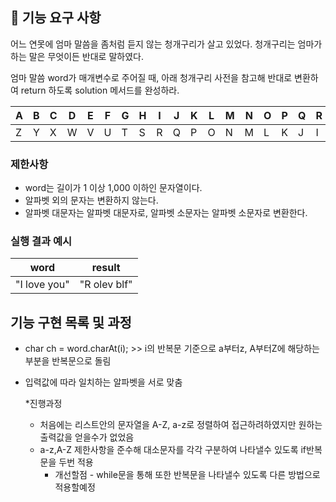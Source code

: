 ## 🚀 기능 요구 사항

어느 연못에 엄마 말씀을 좀처럼 듣지 않는 청개구리가 살고 있었다. 청개구리는 엄마가 하는 말은 무엇이든 반대로 말하였다.

엄마 말씀 word가 매개변수로 주어질 때, 아래 청개구리 사전을 참고해 반대로 변환하여 return 하도록 solution 메서드를 완성하라.

| A | B | C | D | E | F | G | H | I | J | K | L | M | N | O | P | Q | R | S | T | U | V | W | X | Y | Z |
| --- | --- | --- | --- | --- | --- | --- | --- | --- | --- | --- | --- | --- | --- | --- | --- | --- | --- | --- | --- | --- | --- | --- | --- | --- | --- |
| Z | Y | X | W | V | U | T | S | R | Q | P | O | N | M | L | K | J | I | H | G | F | E | D | C | B | A |

### 제한사항

- word는 길이가 1 이상 1,000 이하인 문자열이다.
- 알파벳 외의 문자는 변환하지 않는다.
- 알파벳 대문자는 알파벳 대문자로, 알파벳 소문자는 알파벳 소문자로 변환한다.

### 실행 결과 예시

| word | result |
| --- | --- |
| "I love you" | "R olev blf" |



## 기능 구현 목록 및 과정
- char ch = word.charAt(i); >> i의 반복문 기준으로 a부터z, A부터Z에 해당하는 부분을 반복문으로 돌림
- 입력값에 따라 일치하는 알파벳을 서로 맞춤

  *진행과정
    * 처음에는 리스트안의 문자열을 A-Z, a-z로 정렬하여 접근하려하였지만 원하는 출력값을 얻을수가 없었음
    * a-z,A-Z 제한사항을 준수해 대소문자를 각각 구분하여 나타낼수 있도록 if반복문을 두번 적용
      * 개선할점 - while문을 통해 또한 반복문을 나타낼수 있도록 다른 방법으로 적용할예정